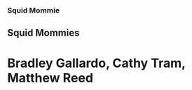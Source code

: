 ### Squid Mommie	<br/>												   
##		Squid Mommies <br/>
# Bradley Gallardo, Cathy Tram, Matthew Reed <br/>
